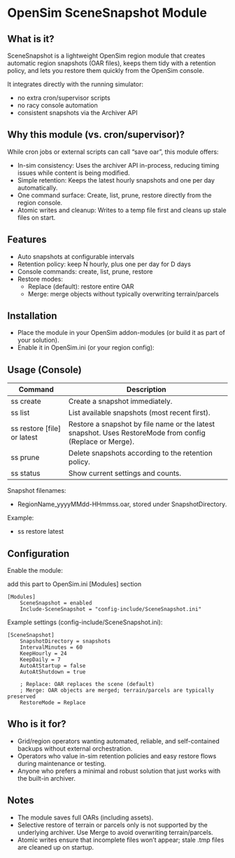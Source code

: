 ﻿# OpenSim SceneSnapshot Module

## What is it?
SceneSnapshot is a lightweight OpenSim region module that creates automatic region snapshots (OAR files), keeps them tidy with a retention policy, and lets you restore them quickly from the OpenSim console.

It integrates directly with the running simulator:
- no extra cron/supervisor scripts
- no racy console automation
- consistent snapshots via the Archiver API

## Why this module (vs. cron/supervisor)?
While cron jobs or external scripts can call “save oar”, this module offers:
- In-sim consistency: Uses the archiver API in-process, reducing timing issues while content is being modified.
- Simple retention: Keeps the latest hourly snapshots and one per day automatically.
- One command surface: Create, list, prune, restore directly from the region console.
- Atomic writes and cleanup: Writes to a temp file first and cleans up stale files on start.

## Features
- Auto snapshots at configurable intervals
- Retention policy: keep N hourly, plus one per day for D days
- Console commands: create, list, prune, restore
- Restore modes:
    - Replace (default): restore entire OAR
    - Merge: merge objects without typically overwriting terrain/parcels

## Installation
- Place the module in your OpenSim addon-modules (or build it as part of your solution).
- Enable it in OpenSim.ini (or your region config):

## Usage (Console)

| Command                     |Description|
|-----------------------------|---|
| ss create                   |Create a snapshot immediately.|
| ss list                     |List available snapshots (most recent first).|
| ss restore [file] or latest |Restore a snapshot by file name or the latest snapshot. Uses RestoreMode from config (Replace or Merge).|
| ss prune                    |Delete snapshots according to the retention policy.|
| ss status                   |Show current settings and counts.|

Snapshot filenames:
- RegionName_yyyyMMdd-HHmmss.oar, stored under SnapshotDirectory.

Example:
- ss restore latest

## Configuration
Enable the module:

add this part to OpenSim.ini [Modules] section

~~~
[Modules] 
    SceneSnapshot = enabled 
    Include-SceneSnapshot = "config-include/SceneSnapshot.ini"
~~~

Example settings (config-include/SceneSnapshot.ini):

~~~
[SceneSnapshot] 
    SnapshotDirectory = snapshots 
    IntervalMinutes = 60 
    KeepHourly = 24 
    KeepDaily = 7 
    AutoAtStartup = false 
    AutoAtShutdown = true 
    
    ; Replace: OAR replaces the scene (default) 
    ; Merge: OAR objects are merged; terrain/parcels are typically preserved 
    RestoreMode = Replace
~~~

## Who is it for?
- Grid/region operators wanting automated, reliable, and self-contained backups without external orchestration.
- Operators who value in-sim retention policies and easy restore flows during maintenance or testing.
- Anyone who prefers a minimal and robust solution that just works with the built-in archiver.

## Notes
- The module saves full OARs (including assets).
- Selective restore of terrain or parcels only is not supported by the underlying archiver. Use Merge to avoid overwriting terrain/parcels.
- Atomic writes ensure that incomplete files won’t appear; stale .tmp files are cleaned up on startup.



